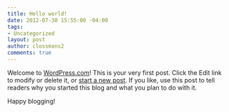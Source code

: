 ```yaml
---
title: Hello world!
date: 2012-07-30 15:55:00 -04:00
tags:
- Uncategorized
layout: post
author: clossmans2
comments: true
---
```


Welcome to <a href="https://wordpress.com/">WordPress.com</a>! This is your very first post. Click the Edit link to modify or delete it, or <a title="Direct link to Add New in the Admin Dashboard" href="/wp-admin/post-new.php">start a new post</a>. If you like, use this post to tell readers why you started this blog and what you plan to do with it.

Happy blogging!
